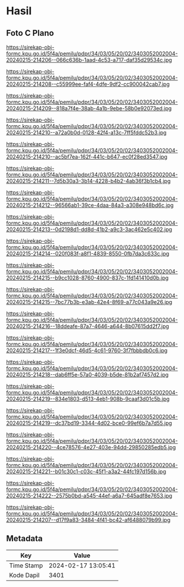 # Hasil

## Foto C Plano

https://sirekap-obj-formc.kpu.go.id/5f4a/pemilu/pdpr/34/03/05/20/02/3403052002004-20240215-214206--066c636b-1aad-4c53-a717-daf35d29534c.jpg

https://sirekap-obj-formc.kpu.go.id/5f4a/pemilu/pdpr/34/03/05/20/02/3403052002004-20240215-214208--c55999ee-faf4-4dfe-9df2-cc900042cab7.jpg

https://sirekap-obj-formc.kpu.go.id/5f4a/pemilu/pdpr/34/03/05/20/02/3403052002004-20240215-214209--818a7f4e-38ab-4a1b-9ebe-58b0e92073ed.jpg

https://sirekap-obj-formc.kpu.go.id/5f4a/pemilu/pdpr/34/03/05/20/02/3403052002004-20240215-214210--a72a0b0d-0128-42f4-a13c-7ff5fddc52b3.jpg

https://sirekap-obj-formc.kpu.go.id/5f4a/pemilu/pdpr/34/03/05/20/02/3403052002004-20240215-214210--ac5bf7ea-162f-441c-b647-ec0f28ed3547.jpg

https://sirekap-obj-formc.kpu.go.id/5f4a/pemilu/pdpr/34/03/05/20/02/3403052002004-20240215-214211--7d5b30a3-3b14-4228-b4b2-4ab36f3b1cb4.jpg

https://sirekap-obj-formc.kpu.go.id/5f4a/pemilu/pdpr/34/03/05/20/02/3403052002004-20240215-214212--96566ab1-39ce-4daa-84a3-a308e948bd6c.jpg

https://sirekap-obj-formc.kpu.go.id/5f4a/pemilu/pdpr/34/03/05/20/02/3403052002004-20240215-214213--0d2198d1-dd8d-41b2-a9c3-3ac462e5c402.jpg

https://sirekap-obj-formc.kpu.go.id/5f4a/pemilu/pdpr/34/03/05/20/02/3403052002004-20240215-214214--020f083f-a8f1-4839-8550-0fb7da3c633c.jpg

https://sirekap-obj-formc.kpu.go.id/5f4a/pemilu/pdpr/34/03/05/20/02/3403052002004-20240215-214215--b9cc1028-8760-4900-837c-1fd141410d0b.jpg

https://sirekap-obj-formc.kpu.go.id/5f4a/pemilu/pdpr/34/03/05/20/02/3403052002004-20240215-214215--7bc77b3b-e3ab-42e4-8f69-a77c043a9e26.jpg

https://sirekap-obj-formc.kpu.go.id/5f4a/pemilu/pdpr/34/03/05/20/02/3403052002004-20240215-214216--18ddeafe-87a7-4646-a644-8b07615dd2f7.jpg

https://sirekap-obj-formc.kpu.go.id/5f4a/pemilu/pdpr/34/03/05/20/02/3403052002004-20240215-214217--1f3e0dcf-46d5-4c61-9760-3f7fbbbdb0c6.jpg

https://sirekap-obj-formc.kpu.go.id/5f4a/pemilu/pdpr/34/03/05/20/02/3403052002004-20240215-214218--dab6ff5e-57a0-4039-b5de-81b2af7457d2.jpg

https://sirekap-obj-formc.kpu.go.id/5f4a/pemilu/pdpr/34/03/05/20/02/3403052002004-20240215-214219--834e1803-d513-4eb1-908b-9caaf3d01c5b.jpg

https://sirekap-obj-formc.kpu.go.id/5f4a/pemilu/pdpr/34/03/05/20/02/3403052002004-20240215-214219--dc37bd19-3344-4d02-bce0-99ef6b7a7d55.jpg

https://sirekap-obj-formc.kpu.go.id/5f4a/pemilu/pdpr/34/03/05/20/02/3403052002004-20240215-214220--4ce78576-4e27-403e-94dd-29850285edb5.jpg

https://sirekap-obj-formc.kpu.go.id/5f4a/pemilu/pdpr/34/03/05/20/02/3403052002004-20240215-214221--b01c30c1-c03c-45f1-a3a2-44fc197d156b.jpg

https://sirekap-obj-formc.kpu.go.id/5f4a/pemilu/pdpr/34/03/05/20/02/3403052002004-20240215-214222--2575b0bd-a545-44ef-a6a7-645adf8e7653.jpg

https://sirekap-obj-formc.kpu.go.id/5f4a/pemilu/pdpr/34/03/05/20/02/3403052002004-20240215-214207--d17f9a83-3484-4f41-bc42-af6488079b99.jpg


## Metadata

| Key        | Value               |
| ---------- | ------------------- |
| Time Stamp | 2024-02-17 13:05:41 |
| Kode Dapil | 3401                |



